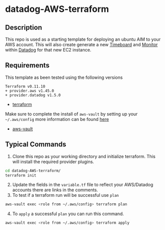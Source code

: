 # datadog-AWS-terraform

## Description
This repo is used as a starting template for deploying an ubuntu AIM to your AWS account. This will also create generate a new [Timeboard](https://docs.datadoghq.com/graphing/dashboards/timeboard/) and [Monitor](https://docs.datadoghq.com/monitors/) within [Datadog](https://www.datadoghq.com/) for that new EC2 instance.

## Requirements

This template as been tested using the following versions
```
Terraform v0.11.10
+ provider.aws v1.45.0
+ provider.datadog v1.5.0
```
- [terraform](https://www.terraform.io/intro/getting-started/install.html#installing-terraform)

Make sure to complete the install of `aws-vault` by setting up your `~/.aws/config` more information can be found [here](https://docs.aws.amazon.com/cli/latest/userguide/cli-chap-getting-started.html#cli-config-files)
- [aws-vault](https://github.com/99designs/aws-vault#installing)

## Typical Commands

1. Clone this repo as your working directory and initialize terraform. This will install the required provider plugins.
```bash
cd datadog-AWS-terraform/
terraform init
```
2. Update the fields in the `variable.tf` file to reflect your AWS/Datadog accounts there are links in the comments.
3. To test if a terraform run will be successful use `plan`
```bash
aws-vault exec <role from ~/.aws/config> terraform plan
```
4. To `apply` a successful `plan` you can run this command.
```bash
aws-vault exec <role from ~/.aws/config> terraform apply
```

